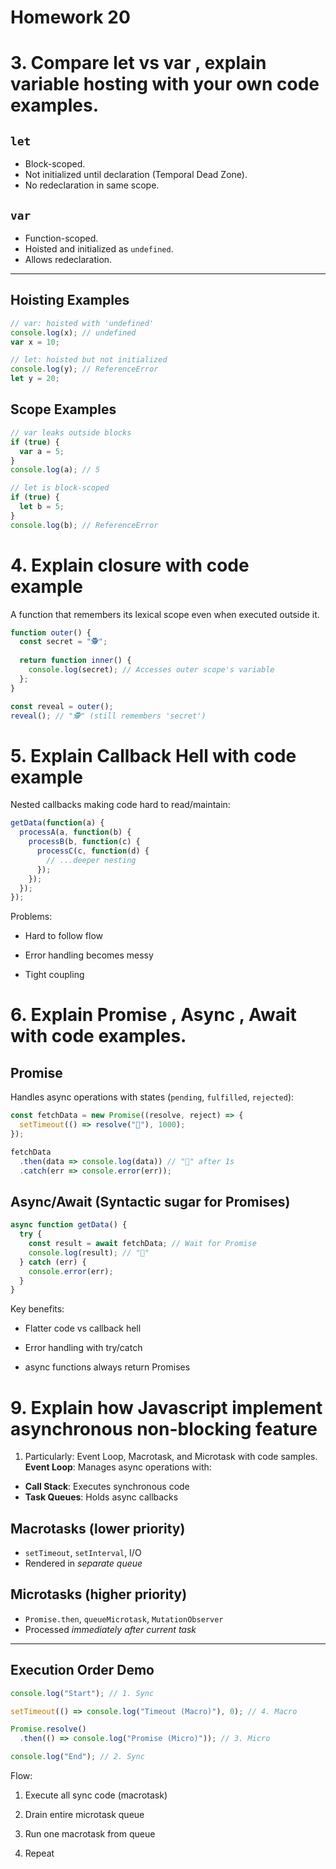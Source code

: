 # Homework 20

# 3. Compare let vs var , explain variable hosting with your own code examples.
## **`let`**
- Block-scoped.
- Not initialized until declaration (Temporal Dead Zone).
- No redeclaration in same scope.

## **`var`**
- Function-scoped.
- Hoisted and initialized as `undefined`.
- Allows redeclaration.

---

## Hoisting Examples

```javascript
// var: hoisted with 'undefined'
console.log(x); // undefined
var x = 10;

// let: hoisted but not initialized
console.log(y); // ReferenceError
let y = 20;
```

## Scope Examples
```javascript
// var leaks outside blocks
if (true) {
  var a = 5;
}
console.log(a); // 5

// let is block-scoped
if (true) {
  let b = 5;
}
console.log(b); // ReferenceError
```


# 4. Explain closure with code example
A function that remembers its lexical scope even when executed outside it.

```javascript
function outer() {
  const secret = "🕵️";
  
  return function inner() {
    console.log(secret); // Accesses outer scope's variable
  };
}

const reveal = outer();
reveal(); // "🕵️" (still remembers 'secret')
```

# 5. Explain Callback Hell with code example
Nested callbacks making code hard to read/maintain:

```javascript
getData(function(a) {
  processA(a, function(b) {
    processB(b, function(c) {
      processC(c, function(d) {
        // ...deeper nesting
      });
    });
  });
});
```
Problems:

   - Hard to follow flow

   - Error handling becomes messy

   - Tight coupling

# 6. Explain Promise , Async , Await with code examples.
## **Promise**
Handles async operations with states (`pending`, `fulfilled`, `rejected`):

```javascript
const fetchData = new Promise((resolve, reject) => {
  setTimeout(() => resolve("🍕"), 1000);
});

fetchData
  .then(data => console.log(data)) // "🍕" after 1s
  .catch(err => console.error(err));
```


## Async/Await (Syntactic sugar for Promises)
```javascript
async function getData() {
  try {
    const result = await fetchData; // Wait for Promise
    console.log(result); // "🍕"
  } catch (err) {
    console.error(err);
  }
}
```
Key benefits:
   - Flatter code vs callback hell

   - Error handling with try/catch

   - async functions always return Promises


# 9. Explain how Javascript implement asynchronous non-blocking feature
1. Particularly: Event Loop, Macrotask, and Microtask with code samples.
**Event Loop**: Manages async operations with:
- **Call Stack**: Executes synchronous code
- **Task Queues**: Holds async callbacks

## **Macrotasks** (lower priority)
- `setTimeout`, `setInterval`, I/O
- Rendered in *separate queue*

## **Microtasks** (higher priority)
- `Promise.then`, `queueMicrotask`, `MutationObserver`
- Processed *immediately after current task*

---

## Execution Order Demo
```javascript
console.log("Start"); // 1. Sync

setTimeout(() => console.log("Timeout (Macro)"), 0); // 4. Macro

Promise.resolve()
  .then(() => console.log("Promise (Micro)")); // 3. Micro

console.log("End"); // 2. Sync
```

Flow:

1. Execute all sync code (macrotask)

2. Drain entire microtask queue

3. Run one macrotask from queue

4. Repeat

















